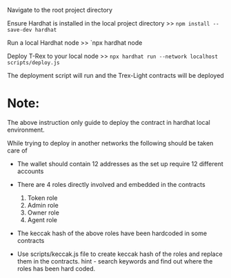 Navigate to the root project directory

Ensure Hardhat is installed in the local project directory >> `npm install --save-dev hardhat`

Run a local Hardhat node >> `npx hardhat node

Deploy T-Rex to your local node >> `npx hardhat run --network localhost scripts/deploy.js`

The deployment script will run and the Trex-Light contracts will be deployed



# Note:
The above instruction only guide to deploy the contract in hardhat local environment.

While trying to deploy in another networks the following should be taken care of

- The wallet should contain 12 addresses as the set up require 12 different accounts

- There are 4 roles directly involved and embedded in the contracts
    1. Token role
    2. Admin role
    3. Owner role
    4. Agent role

- The keccak hash of the above roles have been hardcoded in some contracts

- Use scripts/keccak.js file to create keccak hash of the roles and replace them in the contracts.
    hint - search keywords and find out where the roles has been hard coded.
